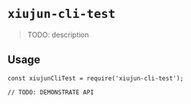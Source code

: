 # `xiujun-cli-test`

> TODO: description

## Usage

```
const xiujunCliTest = require('xiujun-cli-test');

// TODO: DEMONSTRATE API
```
